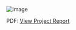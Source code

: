 ![image](https://github.com/user-attachments/assets/b3447cf7-63db-4833-96e3-9af177bdfe0a)

PDF: [View Project Report](Comparison_Report.pdf)
